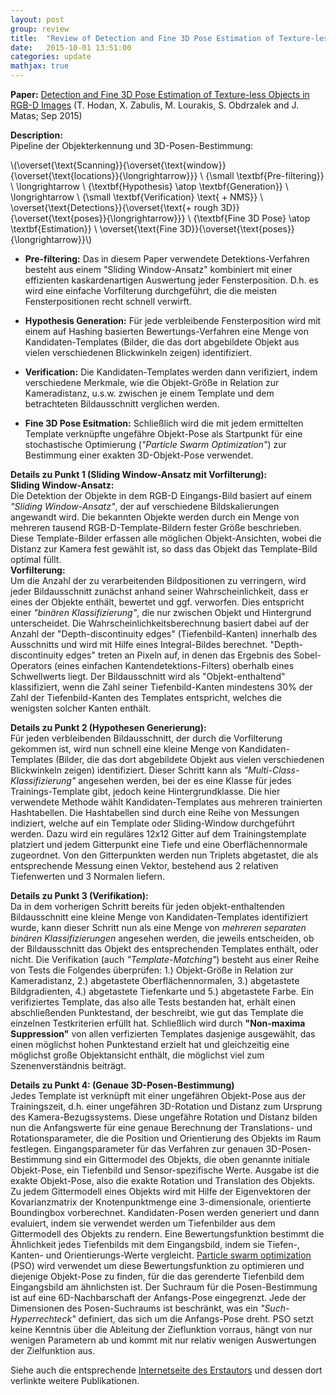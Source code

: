 ```yaml
---
layout: post
group: review
title:  "Review of Detection and Fine 3D Pose Estimation of Texture-less Objects in RGB-D Images"
date:   2015-10-01 13:51:00
categories: update
mathjax: true
---
```


**Paper:**
[Detection and Fine 3D Pose Estimation of Texture-less Objects in RGB-D Images](http://cmp.felk.cvut.cz/~hodanto2/darwin/hodan2015detection.pdf)
(T. Hodan, X. Zabulis, M. Lourakis, S. Obdrzalek and J. Matas; Sep 2015)

**Description:** <br />
Pipeline der Objekterkennung und 3D-Posen-Bestimmung:

 \\(\overset{\text{Scanning}}{\overset{\text{window}}{\overset{\text{locations}}{\longrightarrow}}} \ {\small \textbf{Pre-filtering}} \ \longrightarrow \ {\textbf{Hypothesis} \atop \textbf{Generation}} \ \longrightarrow \ {\small \textbf{Verification} \text{ + NMS}} \ \overset{\text{Detections}}{\overset{\text{+ rough 3D}}{\overset{\text{poses}}{\longrightarrow}}} \ {\textbf{Fine 3D Pose} \atop \textbf{Estimation}} \ \overset{\text{Fine 3D}}{\overset{\text{poses}}{\longrightarrow}}\\) 
<br />

* **Pre-filtering:**
Das in diesem Paper verwendete Detektions-Verfahren besteht aus einem "Sliding Window-Ansatz" kombiniert mit einer effizienten kaskardenartigen Auswertung jeder Fensterposition. D.h. es wird eine einfache Vorfilterung durchgeführt, die die meisten Fensterpositionen recht schnell verwirft. 

* **Hypothesis Generation:**
Für jede verbleibende Fensterposition wird mit einem auf Hashing basierten Bewertungs-Verfahren eine Menge von Kandidaten-Templates (Bilder, die das dort abgebildete Objekt aus vielen verschiedenen Blickwinkeln zeigen) identifiziert.

* **Verification:**
Die Kandidaten-Templates werden dann verifiziert, indem verschiedene Merkmale, wie die Objekt-Größe in Relation zur Kameradistanz, u.s.w. zwischen je einem Template und dem betrachteten Bildausschnitt verglichen werden. 

* **Fine 3D Pose Esitmation:**
Schließlich wird die mit jedem ermittelten Template verknüpfte ungefähre Objekt-Pose als Startpunkt für eine stochastische Optimierung (*"Particle Swarm Optimization"*) zur Bestimmung einer exakten 3D-Objekt-Pose verwendet.

**Details zu Punkt 1 (Sliding Window-Ansatz mit Vorfilterung):** <br />
**Sliding Window-Ansatz:** <br />
Die Detektion der Objekte in dem RGB-D Eingangs-Bild basiert auf einem *"Sliding Window-Ansatz"*, der auf verschiedene Bildskalierungen angewandt wird. Die bekannten Objekte werden durch ein Menge von mehreren tausend RGB-D-Template-Bildern fester Größe beschrieben. Diese Template-Bilder erfassen alle möglichen Objekt-Ansichten, wobei die Distanz zur Kamera fest gewählt ist, so dass das Objekt das Template-Bild optimal füllt. <br />
**Vorfilterung:** <br />
Um die Anzahl der zu verarbeitenden Bildpositionen zu verringern, wird jeder Bildausschnitt zunächst anhand seiner Wahrscheinlichkeit, dass er eines der Objekte enthält, bewertet und ggf. verworfen. Dies entspricht einer *"binären Klassifizierung"*, die nur zwischen Objekt und Hintergrund unterscheidet. Die Wahrscheinlichkeitsberechnung basiert dabei auf der Anzahl der "Depth-discontinuity edges" (Tiefenbild-Kanten) innerhalb des Ausschnitts und wird mit Hilfe eines Integral-Bildes berechnet. "Depth-discontinuity edges" treten an Pixeln auf, in denen das Ergebnis des Sobel-Operators (eines einfachen Kantendetektions-Filters) oberhalb eines Schwellwerts liegt. Der Bildausschnitt wird als "Objekt-enthaltend" klassifiziert, wenn die Zahl seiner Tiefenbild-Kanten mindestens 30% der Zahl der Tiefenbild-Kanten des Templates entspricht, welches die wenigsten solcher Kanten enthält. 

**Details zu Punkt 2 (Hypothesen Generierung):** <br />
Für jeden verbleibenden Bildausschnitt, der durch die Vorfilterung gekommen ist, wird nun schnell eine kleine Menge von Kandidaten-Templates (Bilder, die das dort abgebildete Objekt aus vielen verschiedenen Blickwinkeln zeigen) identifiziert. Dieser Schritt kann als *"Multi-Class-Klassifizierung"* angesehen werden, bei der es eine Klasse für jedes Trainings-Template gibt, jedoch keine Hintergrundklasse. Die hier verwendete Methode wählt Kandidaten-Templates aus mehreren trainierten Hashtabellen. Die Hashtabellen sind durch eine Reihe von Messungen indiziert, welche auf ein Template oder Sliding-Window durchgeführt werden. Dazu wird ein reguläres 12x12 Gitter auf dem Trainingstemplate platziert und jedem Gitterpunkt eine Tiefe und eine Oberflächennormale zugeordnet. Von den Gitterpunkten werden nun Triplets abgetastet, die als entsprechende Messung einen Vektor, bestehend aus 2 relativen Tiefenwerten und 3 Normalen liefern.

**Details zu Punkt 3 (Verifikation):** <br />
Da in dem vorherigen Schritt bereits für jeden objekt-enthaltenden Bildausschnitt eine kleine Menge von Kandidaten-Templates identifiziert wurde, kann dieser Schritt nun als eine Menge von *mehreren separaten binären Klassifizierungen* angesehen werden, die jeweils entscheiden, ob der Bildausschnitt das Objekt des entsprechenden Templates enthält, oder nicht. Die Verifikation (auch *"Template-Matching"*) besteht aus einer Reihe von Tests die Folgendes überprüfen: 1.) Objekt-Größe in Relation zur Kameradistanz, 2.) abgetastete Oberflächennormalen, 3.) abgetastete Bildgradienten, 4.) abgetastete Tiefenkarte und 5.) abgetastete Farbe. Ein verifiziertes Template, das also alle Tests bestanden hat, erhält einen abschließenden Punktestand, der beschreibt, wie gut das Template die einzelnen Testkriterien erfüllt hat. Schließlich wird durch **"Non-maxima Suppression"** von allen verfizierten Templates dasjenige ausgewählt, das einen möglichst hohen Punktestand erzielt hat und gleichzeitig eine möglichst große Objektansicht enthält, die möglichst viel zum Szenenverständnis beiträgt.

**Details zu Punkt 4: (Genaue 3D-Posen-Bestimmung)** <br />
Jedes Template ist verknüpft mit einer ungefähren Objekt-Pose aus der Trainingszeit, d.h. einer ungefähren 3D-Rotation und Distanz zum Ursprung des Kamera-Bezugssystems. Diese ungefähre Rotation und Distanz bilden nun die Anfangswerte für eine genaue Berechnung der Translations- und Rotationsparameter, die die Position und Orientierung des Objekts im Raum festlegen. Eingangsparameter für das Verfahren zur genauen 3D-Posen-Bestimmung sind ein Gittermodel des Objekts, die oben genannte initiale Objekt-Pose, ein Tiefenbild und Sensor-spezifische Werte. Ausgabe ist die exakte Objekt-Pose, also die exakte Rotation und Translation des Objekts. 
Zu jedem Gittermodell eines Objekts wird mit Hilfe der Eigenvektoren der Kovarianzmatrix der Knotenpunktmenge eine 3-dimensionale, orientierte Boundingbox vorberechnet.
Kandidaten-Posen werden generiert und dann evaluiert, indem sie verwendet werden um Tiefenbilder aus dem Gittermodell des Objekts zu rendern. Eine Bewertungsfunktion bestimmt die Ähnlichkeit jedes Tiefenbilds mit dem Eingangsbild, indem sie Tiefen-, Kanten- und Orientierungs-Werte vergleicht.
[Particle swarm optimization](https://en.wikipedia.org/wiki/Particle_swarm_optimization) (PSO) wird verwendet um diese Bewertungsfunktion zu optimieren und diejenige Objekt-Pose zu finden, für die das gerenderte Tiefenbild dem Eingangsbild am ähnlichsten ist. Der Suchraum für die Posen-Bestimmung ist auf eine 6D-Nachbarschaft der Anfangs-Pose eingegrenzt. Jede der Dimensionen des Posen-Suchraums ist beschränkt, was ein *"Such-Hyperrechteck"* definiert, das sich um die Anfangs-Pose dreht. PSO setzt keine Kenntnis über die Ableitung der Zieflunktion vorraus, hängt von nur wenigen Parametern ab und kommt mit nur relativ wenigen Auswertungen der Zielfunktion aus.

Siehe auch die entsprechende [Internetseite des Erstautors](http://cmp.felk.cvut.cz/~hodanto2/) und dessen dort verlinkte weitere Publikationen.